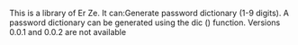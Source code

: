 This is a library of Er Ze.
It can:Generate password dictionary (1-9 digits).
A password dictionary can be generated using the dic () function.
Versions 0.0.1 and 0.0.2 are not available